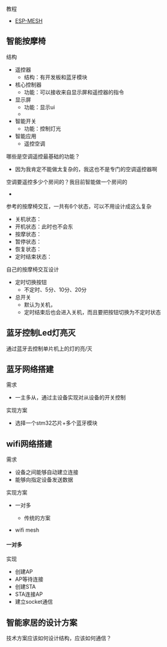 教程

- [ESP-MESH](https://www.zhihu.com/tardis/zm/art/349721245?source_id=1005)



## 智能按摩椅

结构

- 遥控器
  - 结构：有开发板和蓝牙模块
- 核心控制器
  - 功能：可以接收来自显示屏和遥控器的指令
- 显示屏
  - 功能：显示ui
  - 
- 智能开关
  - 功能：控制灯光
- 智能应用
  - 遥控空调


哪些是空调遥控最基础的功能？

- 因为我肯定不能做太复杂的，我这也不是专门的空调遥控器啊

空调要遥控多少个房间的？我目前智能做一个房间的

- 



参考的按摩椅交互，一共有6个状态，可以不用设计成这么复杂

- 关机状态：
- 开机状态：此时也不会东
- 按摩状态：
- 暂停状态：
- 恢复状态：
- 定时结束状态：

自己的按摩椅交互设计

- 定时切换按钮
  - 不定时、5分、10分、20分
- 总开关
  - 默认为关机，
  - 定时结束后也会进入关机，而且要把按钮切换为不定时状态



## 蓝牙控制Led灯亮灭

通过蓝牙去控制单片机上的灯的亮/灭





## 蓝牙网络搭建

需求

- 一主多从，通过主设备实现对从设备的开关控制

实现方案

- 选择一个stm32芯片+多个蓝牙模块



## wifi网络搭建

需求

- 设备之间能够自动建立连接
- 能够向指定设备发送数据

实现方案

- 一对多
  - 传统的方案

- wifi mesh



#### 一对多

实现

- 创建AP
- AP等待连接
- 创建STA
- STA连接AP
- 建立socket通信





## 智能家居的设计方案

技术方案应该如何设计结构，应该如何通信？

